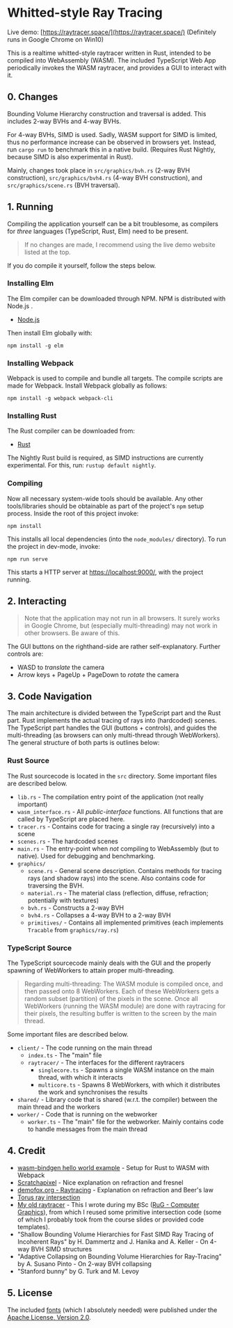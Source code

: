# Whitted-style Ray Tracing

Live demo: [https://raytracer.space/](https://raytracer.space/) (Definitely runs in Google Chrome on Win10)

This is a realtime whitted-style raytracer written in Rust, intended to be compiled into WebAssembly (WASM). The included TypeScript Web App periodically invokes the WASM raytracer, and provides a GUI to interact with it.

## 0. Changes
Bounding Volume Hierarchy construction and traversal is added. This includes 2-way BVHs and 4-way BVHs.

For 4-way BVHs, SIMD is used. Sadly, WASM support for SIMD is limited, thus no performance increase can be observed in browsers yet. Instead, run `cargo run` to benchmark this in a native build. (Requires Rust Nightly, because SIMD is also experimental in Rust).

Mainly, changes took place in `src/graphics/bvh.rs` (2-way BVH construction), `src/graphics/bvh4.rs` (4-way BVH construction), and `src/graphics/scene.rs` (BVH traversal).

## 1. Running
Compiling the application yourself can be a bit troublesome, as compilers for *three* languages (TypeScript, Rust, Elm) need to be present.

> If no changes are made, I recommend using the live demo website listed at the top.

If you do compile it yourself, follow the steps below.
### Installing Elm
The Elm compiler can be downloaded through NPM. NPM is distributed with Node.js .

* [Node.js](https://nodejs.org/en/download/)

Then install Elm globally with:
```
npm install -g elm
```

### Installing Webpack
Webpack is used to compile and bundle all targets. The compile scripts are made for Webpack. Install Webpack globally as follows:
```
npm install -g webpack webpack-cli
```

### Installing Rust
The Rust compiler can be downloaded from:

* [Rust](https://www.rust-lang.org/)

The Nightly Rust build is required, as SIMD instructions are currently experimental. For this, run: `rustup default nightly`.

### Compiling
Now all necessary system-wide tools should be available. Any other tools/libraries should be obtainable as part of the project's `npm` setup process. Inside the root of this project invoke:
```
npm install
```
This installs all local dependencies (into the `node_modules/` directory). To run the project in dev-mode, invoke:
```
npm run serve
```
This starts a HTTP server at [https://localhost:9000/](https://localhost:9000/), with the project running.

## 2. Interacting
> Note that the application may not run in all browsers. It surely works in Google Chrome, but (especially multi-threading) may not work in other browsers. Be aware of this.

The GUI buttons on the righthand-side are rather self-explanatory. Further controls are:

* WASD to *translate* the camera
* Arrow keys + PageUp + PageDown to *rotate* the camera

## 3. Code Navigation
The main architecture is divided between the TypeScript part and the Rust part. Rust implements the actual tracing of rays into (hardcoded) scenes. The TypeScript part handles the GUI (buttons + controls), and guides the multi-threading (as browsers can only multi-thread through WebWorkers). The general structure of both parts is outlines below:

### Rust Source
The Rust sourcecode is located in the `src` directory. Some important files are described below.

* `lib.rs` - The compilation entry point of the application (not really important)
* `wasm_interface.rs` - All *public-interface* functions. All functions that are called by TypeScript are placed here.
* `tracer.rs` - Contains code for tracing a single ray (recursively) into a scene
* `scenes.rs` - The hardcoded scenes
* `main.rs` - The entry-point when *not* compiling to WebAssembly (but to native). Used for debugging and benchmarking.
* `graphics/`
  * `scene.rs` - General scene description. Contains methods for tracing rays (and shadow rays) into the scene. Also contains code for traversing the BVH.
  * `material.rs` - The material class (reflection, diffuse, refraction; potentially with textures)
  * `bvh.rs` - Constructs a 2-way BVH
  * `bvh4.rs` - Collapses a 4-way BVH to a 2-way BVH
  * `primitives/` - Contains all implemented primitives (each implements `Tracable` from `graphics/ray.rs`)

### TypeScript Source
The TypeScript sourcecode mainly deals with the GUI and the properly spawning of WebWorkers to attain proper multi-threading.

> Regarding multi-threading: The WASM module is compiled once, and then passed onto 8 WebWorkers. Each of these WebWorkers gets a random subset (partition) of the pixels in the scene. Once all WebWorkers (running the WASM module) are done with raytracing for their pixels, the resulting buffer is written to the screen by the main thread.

Some important files are described below.

* `client/` - The code running on the main thread
  * `index.ts` - The "main" file
  * `raytracer/` - The interfaces for the different raytracers
    * `singlecore.ts` - Spawns a single WASM instance on the main thread, with which it interacts
    * `multicore.ts` - Spawns 8 WebWorkers, with which it distributes the work and synchronises the results
* `shared/` - Library code that is shared (w.r.t. the compiler) between the main thread and the workers
* `worker/` - Code that is running on the webworker
  * `worker.ts` - The "main" file for the webworker. Mainly contains code to handle messages from the main thread

## 4. Credit
* [wasm-bindgen hello world example](https://github.com/rustwasm/wasm-bindgen/tree/master/examples/hello_world) - Setup for Rust to WASM with Webpack
* [Scratchapixel](https://www.scratchapixel.com/) - Nice explanation on refraction and fresnel
* [demofox.org - Raytracing](https://blog.demofox.org/2017/01/09/raytracing-reflection-refraction-fresnel-total-internal-reflection-and-beers-law/) - Explanation on refraction and Beer's law
* [Torus ray intersection](http://cosinekitty.com/raytrace/chapter13_torus.html)
* [My old raytracer](https://github.com/dennis-school/raytrace_city/) - This I wrote during my BSc ([RuG - Computer Graphics](http://www.cs.rug.nl/svcg/Teaching/ComputerGraphics)), from which I reused some primitive intersection code (some of which I probably took from the course slides or provided code templates).
* "Shallow Bounding Volume Hierarchies for Fast SIMD Ray Tracing of Incoherent Rays" by H. Dammertz and J. Hanika and A. Keller - On 4-way BVH SIMD structures
* "Adaptive Collapsing on Bounding Volume Hierarchies for Ray-Tracing" by A. Susano Pinto - On 2-way BVH collapsing
* "Stanford bunny" by G. Turk and M. Levoy

## 5. License
The included [fonts](https://fonts.google.com/specimen/Open+Sans) (which I absolutely needed) were published under the [Apache License, Version 2.0](http://www.apache.org/licenses/LICENSE-2.0).
